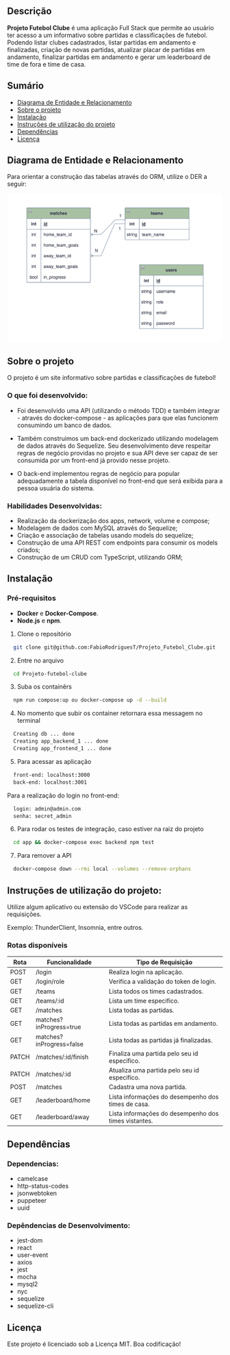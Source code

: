## Descrição

**Projeto Futebol Clube** é uma aplicação Full Stack que permite ao usuário ter acesso a um informativo sobre partidas e classificações de futebol. Podendo listar clubes cadastrados, listar partidas em andamento e finalizadas, criação de novas partidas, atualizar placar de partidas em andamento, finalizar partidas em andamento e gerar um leaderboard de time de fora e time de casa.

## Sumário
- [Diagrama de Entidade e Relacionamento](#Diagrama-de-Entidade-e-Relacionamento)
- [Sobre o projeto](#Sobre-o-projeto)
- [Instalação](#Instalação)
- [Instruções de utilização do projeto](#Instruções-de-utilização-do-projeto)
- [Dependências](#Dependências)
- [Licença](#Licença)

## Diagrama de Entidade e Relacionamento

Para orientar a construção das tabelas através do ORM, utilize o DER a seguir:
<p align="center"><img src="./futebol_clube_database.png"></p>

## Sobre o projeto

O projeto é um site informativo sobre partidas e classificações de futebol!

### O que foi desenvolvido:

- Foi desenvolvido uma API (utilizando o método TDD) e também integrar - através do docker-compose - as aplicações para que elas funcionem consumindo um banco de dados.

- Também construimos um back-end dockerizado utilizando modelagem de dados através do Sequelize. Seu desenvolvimento deve respeitar regras de negócio providas no projeto e sua API deve ser capaz de ser consumida por um front-end já provido nesse projeto.

- O back-end implementou regras de negócio para popular adequadamente a tabela disponível no front-end que será exibida para a pessoa usuária do sistema.

### Habilidades Desenvolvidas:

- Realização da dockerização dos apps, network, volume e compose;
- Modelagem de dados com MySQL através do Sequelize;
- Criação e associação de tabelas usando models do sequelize;
- Construção de uma API REST com endpoints para consumir os models criados;
- Construção de um CRUD com TypeScript, utilizando ORM;

## Instalação

### Pré-requisitos
- **Docker** e **Docker-Compose**.
- **Node.js** e **npm**.

1. Clone o repositório
```bash
  git clone git@github.com:FabioRodriguesT/Projeto_Futebol_Clube.git
```
2. Entre no arquivo
```bash
  cd Projeto-futebol-clube
```
3. Suba os containêrs
```bash
  npm run compose:up ou docker-compose up -d --build
```
4. No momento que subir os container retornara essa messagem no terminal
```bash
  Creating db ... done
  Creating app_backend_1 ... done
  Creating app_frontend_1 ... done
```
5. Para acessar as aplicação
```bash
  front-end: localhost:3000
  back-end: localhost:3001
```
  Para a realização do login no front-end:
```bash
  login: admin@admin.com
  senha: secret_admin
```
6. Para rodar os testes de integração, caso estiver na raiz do projeto
```bash
  cd app && docker-compose exec backend npm test
```
7. Para remover a API
```bash
  docker-compose down --rmi local --volumes --remove-orphans
```

## Instruções de utilização do projeto:

Utilize algum aplicativo ou extensão do VSCode para realizar as requisições.

Exemplo: ThunderClient, Insomnia, entre outros.

### Rotas disponíveis

<table>
  <thead>
    <tr>
      <th>Rota</th>
      <th>Funcionalidade</th>
      <th>Tipo de Requisição</th>
    </tr>
  </thead>
  <tbody>
    <tr>
      <td>POST</td>
      <td>/login</td>
      <td>Realiza login na aplicação.</td>
    </tr>
    <tr>
      <td>GET</td>
      <td>/login/role</td>
      <td>Verifica a validação do token de login.</td>
    </tr>
    <tr>
      <td>GET</td>
      <td>/teams</td>
      <td>Lista todos os times cadastrados.</td>
    </tr>
    <tr>
      <td>GET</td>
      <td>/teams/:id</td>
      <td>Lista um time especifico.</td>
    </tr>
    <tr>
      <td>GET</td>
      <td>/matches</td>
      <td>Lista todas as partidas.</td>
    </tr>
    <tr>
      <td>GET</td>
      <td>matches?inProgress=true</td>
      <td>Lista todas as partidas em andamento.</td>
    </tr>
    <tr>
      <td>GET</td>
      <td>matches?inProgress=false</td>
      <td>Lista todas as partidas já finalizadas.</td>
    </tr>
    <tr>
      <td>PATCH</td>
      <td>/matches/:id/finish</td>
      <td>Finaliza uma partida pelo seu id especifico.</td>
    </tr>
    <tr>
      <td>PATCH</td>
      <td>/matches/:id</td>
      <td>Atualiza uma partida pelo seu id especifico.</td>
    </tr>
    <tr>
      <td>POST</td>
      <td>/matches</td>
      <td>Cadastra uma nova partida.</td>
    </tr>
    <tr>
      <td>GET</td>
      <td>/leaderboard/home</td>
      <td>Lista informações do desempenho dos times de casa.</td>
    </tr>
    <tr>
      <td>GET</td>
      <td>/leaderboard/away</td>
      <td>Lista informações do desempenho dos times vistantes.</td>
    </tr>
  </tbody>
</table>

## Dependências

### Dependencias: ###
<ul>
    <li>camelcase</li>
    <li>http-status-codes</li>
    <li>jsonwebtoken</li>
    <li>puppeteer</li>
    <li>uuid</li>
</ul>


### Depêndencias de Desenvolvimento: ### 

<ul>
    <li>jest-dom</li>
    <li>react</li>
    <li>user-event</li>
    <li>axios</li>
    <li>jest</li>
    <li>mocha</li>
    <li>mysql2</li>
    <li>nyc</li>
    <li>sequelize</li>
    <li>sequelize-cli</li>
</ul>


## Licença

Este projeto é licenciado sob a Licença MIT. Boa codificação!

